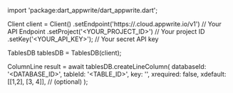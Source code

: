 import 'package:dart_appwrite/dart_appwrite.dart';

Client client = Client()
    .setEndpoint('https://<REGION>.cloud.appwrite.io/v1') // Your API Endpoint
    .setProject('<YOUR_PROJECT_ID>') // Your project ID
    .setKey('<YOUR_API_KEY>'); // Your secret API key

TablesDB tablesDB = TablesDB(client);

ColumnLine result = await tablesDB.createLineColumn(
    databaseId: '<DATABASE_ID>',
    tableId: '<TABLE_ID>',
    key: '',
    xrequired: false,
    xdefault: [[1,2], [3, 4]], // (optional)
);
